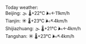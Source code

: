 Today weather:  
Beijing: 🌫  🌡️+22°C 🌬️←11km/h  
Tianjin: ☀️ 🌡️+23°C 🌬️↖4km/h  
Shijiazhuang: 🌫  🌡️+21°C 🌬️←4km/h  
Tangshan: ☀️ 🌡️+23°C 🌬️↖4km/h  
